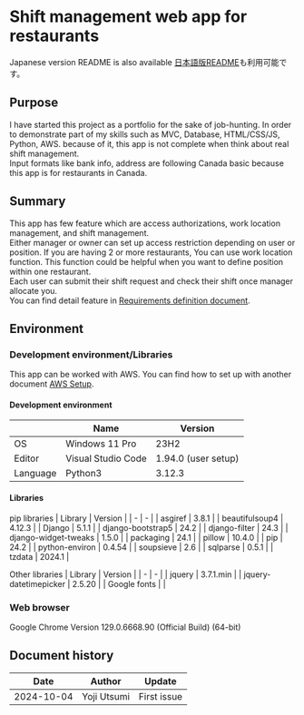 # Shift management web app for restaurants

Japanese version README is also available
[日本語版README]()も利用可能です。

## Purpose

I have started this project as a portfolio for the sake of job-hunting. In order to demonstrate part of my skills such as MVC, Database, HTML/CSS/JS, Python, AWS. because of it, this app is not complete when think about real shift management.  
Input formats like bank info, address are following Canada basic because this app is for restaurants in Canada.

## Summary

This app has few feature which are access authorizations, work location management, and shift management.  
Either manager or owner can set up access restriction depending on user or position. If you are having 2 or more restaurants, You can use work location function. This function could be helpful when you want to define position within one restaurant.  
Each user can submit their shift request and check their shift once manager allocate you.  
You can find detail feature in [Requirements definition document]().

## Environment

### Development environment/Libraries

This app can be worked with AWS. You can find how to set up with another document [AWS Setup]().

#### Development environment

| | Name | Version |
| - | - | - |
| OS | Windows 11 Pro | 23H2 |
| Editor | Visual Studio Code | 1.94.0 (user setup) |
| Language | Python3 | 3.12.3 |

#### Libraries

pip libraries
| Library | Version |
| - | - |
| asgiref              | 3.8.1 |
| beautifulsoup4       | 4.12.3 |
| Django               | 5.1.1 |
| django-bootstrap5    | 24.2 |
| django-filter        | 24.3 |
| django-widget-tweaks | 1.5.0 |
| packaging            | 24.1 |
| pillow               | 10.4.0 |
| pip                  | 24.2 |
| python-environ       | 0.4.54 |
| soupsieve            | 2.6 |
| sqlparse             | 0.5.1 |
| tzdata               | 2024.1 |

Other libraries
| Library | Version |
| - | - |
| jquery | 3.7.1.min |
| jquery-datetimepicker | 2.5.20 |
| Google fonts |  |

### Web browser

Google Chrome Version 129.0.6668.90 (Official Build) (64-bit)

## Document history

| Date | Author | Update |
| - | - | - |
| 2024-10-04 | Yoji Utsumi | First issue |

